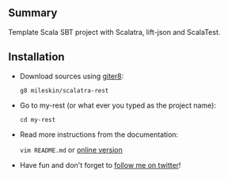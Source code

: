 ## Summary

Template Scala SBT project with Scalatra, lift-json and ScalaTest.

## Installation

* Download sources using [giter8](https://github.com/n8han/giter8):

    `g8 mileskin/scalatra-rest`

* Go to my-rest (or what ever you typed as the project name):

    `cd my-rest`

* Read more instructions from the documentation:

    `vim README.md` or [online version](https://github.com/mileskin/scalatra-rest.g8/blob/master/src/main/g8/README.md)

* Have fun and don't forget to [follow me on twitter](http://twitter.com/mileskin)!

